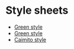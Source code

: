 # Style sheets

- [Green style](https://www.caimito.net/css-templates/example.html?stylesheet=themes/green/main.css)
- [Green style](https://www.caimito.net/css-templates/example.html?stylesheet=themes/blue/main.css)
- [Caimito style](https://www.caimito.net/css-templates/example.html?stylesheet=themes/caimito/main.css)
